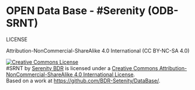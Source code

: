 # OPEN Data Base - #Serenity (ODB-SRNT)

LICENSE

Attribution-NonCommercial-ShareAlike 4.0 International (CC BY-NC-SA 4.0)

<a rel="license" href="http://creativecommons.org/licenses/by-nc-sa/4.0/"><img alt="Creative Commons License" style="border-width:0" src="https://i.creativecommons.org/l/by-nc-sa/4.0/88x31.png" /></a><br /><span xmlns:dct="http://purl.org/dc/terms/" href="http://purl.org/dc/dcmitype/Dataset" property="dct:title" rel="dct:type">#SRNT</span> by <a xmlns:cc="http://creativecommons.org/ns#" href="https://srnt.life" property="cc:attributionName" rel="cc:attributionURL">Serenity BDR</a> is licensed under a <a rel="license" href="http://creativecommons.org/licenses/by-nc-sa/4.0/">Creative Commons Attribution-NonCommercial-ShareAlike 4.0 International License</a>.<br />Based on a work at <a xmlns:dct="http://purl.org/dc/terms/" href="https://github.com/BDR-Setenity/DataBase/" rel="dct:source">https://github.com/BDR-Setenity/DataBase/</a>.
